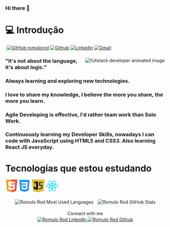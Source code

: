 ### Hi there 👋

<!--
**Romulo Rod** is a ✨ _special_ ✨ repository because its `README.md` (this file) appears on your GitHub profile.

Here are some ideas to get you started:

- 🔭 I’m currently working on ...
- 🌱 I’m currently learning ...
- 👯 I’m looking to collaborate on ...
- 🤔 I’m looking for help with ...
- 💬 Ask me about ...
- 📫 How to reach me: ...
- 😄 Pronouns: ...
- ⚡ Fun fact: ...
-->



# &#128187; Introdução #




​                                               [![GitHub romulorod](https://img.shields.io/github/followers/vlarysc?label=follow&style=social)](https://github.com/romulorod)  [![Github](https://img.shields.io/badge/-Github-000?style=flat&logo=Github&logoColor=white)](https://github.com/romulorod)  [![Linkedin](https://img.shields.io/badge/-LinkedIn-blue?style=flat&logo=Linkedin&logoColor=white)](https://www.linkedin.com/in/romulo-rodrigues-dev/)  [![Gmail](https://img.shields.io/badge/-Gmail-c14438?style=flat&logo=Gmail&logoColor=white)](mailto:biorrodrigues@yahoo.com.br)

<div>
    <img align="right" width="50%" src="https://raw.githubusercontent.com/trepichio/trepichio/master/assets/code.gif" alt="fullstack developer animated image"/>


### "It's not about the language, it's about logic."

### Always learning and exploring new technologies. ###

### I love to share my knowledge, I believe the more you share, the more you learn. ### 

### Agile Developing is effective, I'd rather team work than Solo Work. ###  

### Continuously learning my Developer Skills, nowadays I can code with JavaScript using HTML5 and CSS3. Also learning React JS everyday. ###



# Tecnologias que estou estudando #



<p align="left" style="min-width: 300px"> <img src="html5.svg" alt="html5" width="40" height="40"/><img src="css3.png" alt="css3" width="40" height="40"/> <img src="js.png" alt="git" width="40" height="40"/> <img src="react.png" alt="react" width="40" height="40"/>


<p align="center">
    <img width="47%" style="padding: 0.3rem" align="center" src="https://github-readme-stats.vercel.app/api/top-langs/?username=romulorod&layout=compact&hide=html&hide_border=true" alt="Romulo Rod Most Used Languages" />
    <img width="47%" style="padding: 0.3rem" align="center" src="https://github-readme-stats.vercel.app/api?username=romulorod&show_icons=true&hide_border=true" alt="Romulo Rod GitHub Stats" /></p>



<p align="center">
Connect with me <br>
<a href="https://www.linkedin.com/in/romulo-rodrigues-dev/">
  <img align="center" alt="Romulo Rod LinkedIn" width="30px" src="https://cdn.jsdelivr.net/npm/simple-icons@v3/icons/linkedin.svg" />
</a>
<a href="https://github.com/romulorod">
  <img align="center" alt="Romulo Rod Github" width="30px" src="https://cdn.jsdelivr.net/npm/simple-icons@v3/icons/github.svg" />
</a>